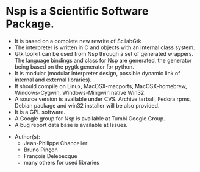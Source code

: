 # Nsp is a Scientific Software Package. 

* It is based on a complete new rewrite of ScilabGtk
* The interpreter is written in C and objects with an internal class system.
* Gtk toolkit can be used from Nsp through a set of generated wrappers. The language bindings and class for Nsp are generated, the generator being based on the pygtk generator for python.
* It is modular (modular interpreter design, possible dynamic link of internal and external libraries).
* It should compile on Linux, MacOSX-macports, MacOSX-homebrew, Windows-Cygwin, Windows-Mingwin native Win32.
* A source version is available under CVS. Archive tarball, Fedora rpms, Debian package and win32 installer will be also provided.
* It is a GPL software.
* A Google group for Nsp is available at Tumbi Google Group.
* A bug report data base is available at Issues.

- Author(s):
  - Jean-Philippe Chancelier
  - Bruno Pinçon 
  - François Delebecque 
  - many others for used libraries
  

